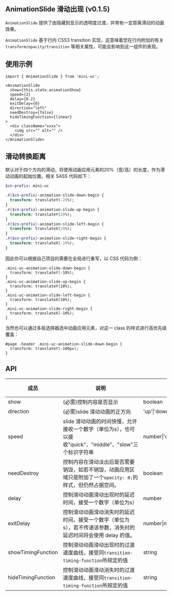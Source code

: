 ## AnimationSlide 滑动出现 (v0.1.5)

`AnimationSlide` 提供了由隐藏到显示的透明度过渡，并带有一定距离滑动的动画效果。

`AnimationSlide` 基于行内 CSS3 transition 实现，这意味着您在行内附加的有关 `transform/opacity/transition` 等相关属性，可能会影响到这一组件的表现。

## 使用示例

```
import { AnimationSlide } from 'mini-uc';

<AnimationSlide
  show={this.state.animationShow}
  speed={2}
  delay={0.2}
  exitDelay={0}
  direction="left"
  needDestroy={false}
  hideTimingFunction={linear}
>
  <div className="xxxx">
    <img src="" alt="" />
  </div>
</AnimationSlide>
```

## 滑动转换距离

默认对于四个方向的滑动，将使用动画应用元素的20%（宽/高）的长度，作为滑动动画的起始位置。相关 SASS 代码如下：

```sass
$cn-prefix: mini-uc

.#{$cn-prefix}-animation-slide-down-begin {
  transform: translateY(-20%);
}
.#{$cn-prefix}-animation-slide-up-begin {
  transform: translateY(20%);
}
.#{$cn-prefix}-animation-slide-left-begin {
  transform: translateX(20%);
}
.#{$cn-prefix}-animation-slide-right-begin {
  transform: translateX(-20%);
}
```

因此你可以根据自己项目的需要在全局进行重写，以 CSS 代码为例：

```
.mini-uc-animation-slide-down-begin {
  transform: translateY(-10%);
}
.mini-uc-animation-slide-up-begin {
  transform: translateY(10%);
}
.mini-uc-animation-slide-left-begin {
  transform: translateX(10%);
}
.mini-uc-animation-slide-right-begin {
  transform: translateX(-10%);
}
```

当然也可以通过多层选择器选中动画应用元素，对这一 class 的样式进行高优先级覆盖：

```
#page .header .mini-uc-animation-slide-down-begin {
  transform: translateY(-100px);
}
```

## API

| 成员 | 说明 | 类型 | 默认值 | 版本 |
| --- | --- | --- | --- | --- |
| show | (必需)控制内容是否显示 | boolean | false | |
| direction | (必需)slide 滑动动画的正方向 | 'up'\|'down'\|'left'\|'right'| 'down' | |
| speed | slide 滑动动画的时间快慢，允许接收一个数字（单位为s），也可以接收"quick"、"middle"、"slow"三个标识字符串 | number\|'quick'\|'slow'\|'middle' | 0.5 | |
| needDestroy | 控制内容在滑动淡出后是否需要销毁，如若不销毁，动画应用区域只是附加了一个`opacity: 0;`的样式，但仍然占据空间。 | boolean | false | |
| delay | 控制滑动动画滑动出现时的延迟时间，接受一个数字（单位为s） | number | 0 | |
| exitDelay | 控制滑动动画滑动消失时的延迟时间，接受一个数字（单位为s），若不传递该参数，消失时的延迟时间将会使用 delay 的值。 | number\|null | |
| showTimingFunction | 控制滑动动画滑动出现时的过渡速度曲线，接受同`transition-timing-function`所规定的值 | string | ease | |
| hideTimingFunction | 控制滑动动画滑动消失时的过渡速度曲线，接受同`transition-timing-function`所规定的值 | string | ease | |